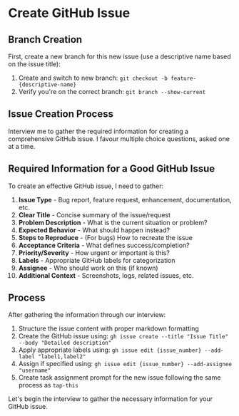 # Create GitHub Issue

## Branch Creation
First, create a new branch for this new issue (use a descriptive name based on the issue title):

1. Create and switch to new branch: `git checkout -b feature-{descriptive-name}`
2. Verify you're on the correct branch: `git branch --show-current`

## Issue Creation Process
Interview me to gather the required information for creating a comprehensive GitHub issue. I favour multiple choice questions, asked one at a time.

## Required Information for a Good GitHub Issue

To create an effective GitHub issue, I need to gather:

1. **Issue Type** - Bug report, feature request, enhancement, documentation, etc.
2. **Clear Title** - Concise summary of the issue/request
3. **Problem Description** - What is the current situation or problem?
4. **Expected Behavior** - What should happen instead?
5. **Steps to Reproduce** - (For bugs) How to recreate the issue
6. **Acceptance Criteria** - What defines success/completion?
7. **Priority/Severity** - How urgent or important is this?
8. **Labels** - Appropriate GitHub labels for categorization
9. **Assignee** - Who should work on this (if known)
10. **Additional Context** - Screenshots, logs, related issues, etc.

## Process

After gathering the information through our interview:

1. Structure the issue content with proper markdown formatting
2. Create the GitHub issue using: `gh issue create --title "Issue Title" --body "Detailed description"`
3. Apply appropriate labels using: `gh issue edit {issue_number} --add-label "label1,label2"`
4. Assign if specified using: `gh issue edit {issue_number} --add-assignee "username"`
5. Create task assignment prompt for the new issue following the same process as `tap-this`

Let's begin the interview to gather the necessary information for your GitHub issue.